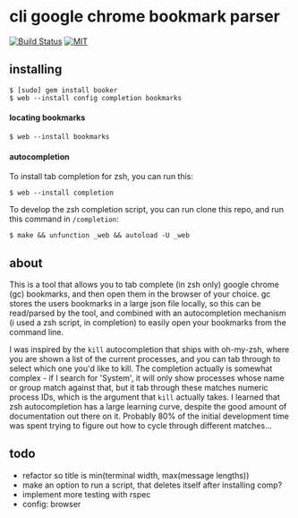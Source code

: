 cli google chrome bookmark parser
=================================

[![Build Status](https://travis-ci.org/jeremywrnr/booker.svg?branch=master)](https://travis-ci.org/jeremywrnr/booker)
[![MIT](https://img.shields.io/npm/l/alt.svg?style=flat)](http://mit-license.org)

## installing

    $ [sudo] gem install booker
    $ web --install config completion bookmarks


#### locating bookmarks

    $ web --install bookmarks


#### autocompletion
To install tab completion for zsh, you can run this:

    $ web --install completion

To develop the zsh completion script, you can run clone this repo, and run
this command in `/completion`:

    $ make && unfunction _web && autoload -U _web


## about
This is a tool that allows you to tab complete (in zsh only) google chrome (gc)
bookmarks, and then open them in the browser of your choice. gc stores the
users bookmarks in a large json file locally, so this can be read/parsed by the
tool, and combined with an autocompletion mechanism (i used a zsh script, in
completion) to easily open your bookmarks from the command line.

I was inspired by the `kill` autocompletion that ships with oh-my-zsh, where
you are shown a list of the current processes, and you can tab through to
select which one you'd like to kill. The completion actually is somewhat
complex - if I search for 'System', it will only show processes whose name or
group match against that, but it tab through these matches numeric process IDs,
which is the argument that `kill` actually takes. I learned that zsh
autocompletion has a large learning curve, despite the good amount of
documentation out there on it. Probably 80% of the initial development time was
spent trying to figure out how to cycle through different matches...


## todo
- refactor so title is min(terminal width, max(message lengths))
- make an option to run a script, that deletes itself after installing comp?
- implement more testing with rspec
- config: browser
